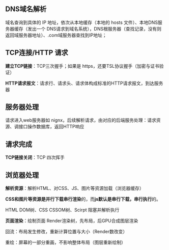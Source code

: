 ## DNS域名解析

域名查询到具体的 IP 地址，依次从本地缓存（本地的 hosts 文件）、本地DNS服务器缓存（发出一个 DNS请求到域名系统），DNS根服务器（查找记录，没有则返回域服务器地址）、.com域服务器查找到IP地址；

## TCP连接/HTTP 请求

**建立TCP链接**：TCP三次握手；如果是 https，还要TSL协议握手（加密与证书验证）

**HTTP请求报文**：请求行、请求头、请求体构成标准的HTTP请求报文，到达服务器

## 服务器处理

请求进入web服务器如 nignx，后续解析请求，由对应的后端服务处理：请求资源、调接口操作数据库，返回HTTP响应

## 请求完成

**TCP链接关闭**：TCP 四次挥手

## 浏览器处理

**解析资源**：解析HTML、对CSS、JS、图片等资源加载（浏览器缓存）

**CSS和图片等资源是并行下载串行渲染**的，而**js默认是串行下载，串行执行**的。

HTML DOM树、CSS CSSOM树、Scirpt 阻塞并解析执行

**页面渲染**：绘制页面 Render渲染树，先布局，后GPU合成图层渲染

回流：布局发生修改，重新计算位置与大小（Render数改变）

重绘：屏幕的一部分重画，不影响整体布局（图层重新绘制）

